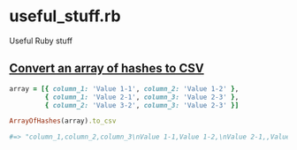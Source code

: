 # useful_stuff.rb
Useful Ruby stuff

## [Convert an array of hashes to CSV](array_of_hashes.rb)

```ruby
array = [{ column_1: 'Value 1-1', column_2: 'Value 1-2' },
         { column_1: 'Value 2-1', column_3: 'Value 2-3' },
         { column_2: 'Value 3-2', column_3: 'Value 2-3' }]

ArrayOfHashes(array).to_csv

#=> "column_1,column_2,column_3\nValue 1-1,Value 1-2,\nValue 2-1,,Value 2-3\n,Value 3-2,Value 2-3\n"
```
